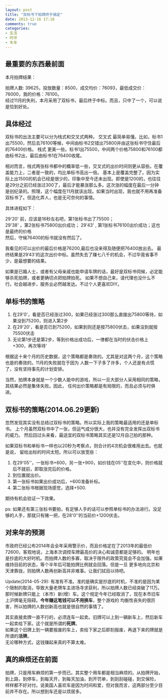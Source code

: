```yaml
---
layout: post
title: "双标书下拍牌终于搞定"
date: 2013-12-16 17:18
comments: true
categories:
- 生活
- 时评
- 车车
---
```


## 最重要的东西最前面

本月拍牌结果：

拍牌人数: 39625，投放数量：8500，成交均价：76093，最低成交价：76000，我的价格：76100。  
经过11月的失利，本月采用了双标书，最后终于中标。而且，只中了一个，可以说是恰到好处。

## 具体经过

双标书的出法主要可以分为栈式和交叉式两种。 交叉式 最简单易懂。比如，标书1出75500，然后去76100等候，中间由标书2交错出75800并由这张标书守住最后的76400价格。 栈式 更美一些。标书1出75500，中间两个价格75800和76100都由标书2出，最后由标书1在76400收尾。

相对而言，栈式两张标书都中的概率低一些，交叉式的出价时间则更从容些。在覆盖能力上，二者是一致的，均比单标书高出一倍。
基本上是覆盖完整了。因为实际上出1500的机会已经是很少的，印象中至今还未出现。即使是1200的，也往往是29分之前已经涨过300了，最后才能暴涨那么多。这次涨的幅度在最后一分钟是创纪录的。照理，这个幅度在11月就该出现。如果当时出现，我也就不用再准备双标书了。但造化弄人，也是无可奈何的事情。

具体进程如下：

29'20' 前，应该是16秒左右吧，第1张标书出了75500；  
29'38' ，第2张标书75800出价成功；
29'43' , 第1张标书76100出价成功；这也是最终的价格  
然后，守候76400的标书就没有然后了。

我看见的可以出价的最后价格是76200,最后也没来得及随便把76400放出去。 最终结果是29’43'的这次出价中标。虽然失去了赚七八千的机会，不过毕竟省事不少，是最想要的结果。

如果是已婚人士，或者有父母亲戚也能申请车牌的话，最好是双标书伺候，必定能够杀死拍牌，或者更确切点把拍牌拍死。
如果不想自己来，请代理也没什么不行。社会越进步，服务业必然越发达。不过个人更喜欢DIY。

## 单标书的策略

1. 在29'0'，看是否已经涨过300，如果已经涨过300那么直接出75800等待，如果没到75200，则进入第2步  
2. 在29'20'，看是否已到75200，如果到则还是按75800伏击，如果没到就按75500伏击  
3. 无论第1步还是第2步，等到价格出成功后，一律都在当时的伏击价格上+300，再次等待'  

根据这十来个月的历史数据，这个策略都是奏效的。尤其是对这两个月，这个策略也是的奏效的。11月的失败就在于因为
人数一下子多了许多，个人还是有点慌了，没有坚持事先的计划安排。

当然，拍牌本身就是一个少数人能中的游戏，所以一旦大部分人采用相同的策略，其结果必然是集体失败。因此，
任何出价策略都是有局限的，而且必须与时俱进。

## 双标书的策略(2014.06.29更新)

忽然发现其实没有总结过双标书的策略。所以实际上我的策略最适用的还是单标书。
上个月虽然双标书中了一张，但运气成分很大，也并没有完全发挥出双标书的威力。
然后回过头来看，最适宜的双标书策略其实还是12月自己拍的那种。

如果双标书和单标书一样也以20秒为考察点，则合计的4次机会很难用出去。也就是说，
留给出标的时间太短。所以可以放宽些：

1. 在29'05''，一张标书+600，另一张+900，如价钱在05''在变化中，则价格就后不就前，即取涨完后的价格。
2. 到位置就出价。  
3. 第一张标书如果出价成功后，+600准备补标。
4. 第二张标书根据现场感觉，选择+500.  

期待有机会验证一下效果。

ps: 如果还有第三张标书要拍，有足够人手的话可以参照单标书的办法进行。没足够的人手，那就只有赌一把，在28'0''的当前价+1200伏击。


## 对来年的预测

市政府已经公布2014年会全年采用警示价，而且价格定在了2013年的最低价72600，客观地说，上海本次调控车牌最高价的决心和诚意都是足够的。
明年也是抄底的大好时机。而拍牌人数的多寡，取决于限外的政策究竟会不会加强。如果维持目前的状态，等个半年后可能拍牌比例就会回落。但是一旦
更多地向北京和天津靠拢，则拍牌人数再创新高并非难事。让我们拭目以待吧。

Update(2014-05-29): 有准有不准。准的是确实是抄底的时机，不准的是因为某个限制的取消，导致大量老牌车主进场寻求获利，所以拍牌人数已经突破了11万。  
那时候新牌只能上（本市）新(增）车。这个规定今年已经取消了，现在本市旧车上沪牌毫无阻碍。**今年赚这笔钱可以不用换车**，整个游戏的
均衡性丧失的很厉害，所以拍牌的人数创新高也就是很自然的事情了。

其实直接卖牌一直不行的，必须连车一起卖。旧牌可以上到一辆新车上，然后新车一起卖给下家。这个就是所谓的**死牌**。  
如果这个旧牌上到一辆要报废的车上，卖给下家之后即刻报废，再退下来的牌就是所谓的**活牌**。  
无论哪种方式，这钱赚起来真的不算太难。


## 真的麻烦还在前面

拍牌，只是用车麻烦的第一步而已。其实整个用车都是相当麻烦的。从拍牌开始，到上路，到停车，到每天开，到每天加油，到开罚单，到刮刮碰碰，到交保险，
样样都不好对付。说美国人喜欢车是因为时间和爱，但对我而言，这两部分至少目前并不存在。所以想到车还是以烦居多。
